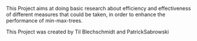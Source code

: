 This Project aims at doing basic research about efficiency and effectiveness of different measures that could be taken,
in order to enhance the performance of min-max-trees.

This Project was created by
Til Blechschmidt
and PatrickSabrowski



